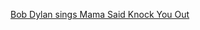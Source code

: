 ---
layout: post
wordpress_id: 500
wordpress_url: http://noesbueno.com/archives/500
date: '2010-02-24 09:59:12 -0600'
date_gmt: '2010-02-24 14:59:12 -0600'
body: |
  <p><a href="http://kottke.org/10/02/bob-dylan-sings-mama-said-knock-you-out">Bob Dylan sings Mama Said Knock You Out</a></p>
---